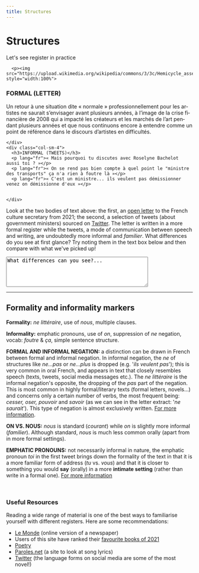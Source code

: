 ```yaml
---
title: Structures
---
```


<h1>Structures</h1>
<p>Let's see register in practice</p>

<div class="row">
    <div class="col-sm-4">
      
      
      <p><img src="https://upload.wikimedia.org/wikipedia/commons/3/3c/Hemicycle_assemblee_nationale.JPG" style="width:100%">

</p>
    </div>
    <div class="col-sm-4">
      <h3>FORMAL (LETTER)</h3>
      <p lang="fr">Un retour à une situation dite « normale » professionnellement pour les artistes ne saurait s’envisager avant plusieurs années, à l’image de la crise financière de 2008 qui a impacté les créateurs et les marchés de l’art pendant plusieurs années et que nous continuons encore à entendre comme un point de référence dans le discours d’artistes en difficultés.</p>
     
          
    </div>
    <div class="col-sm-4">
      <h3>INFORMAL (TWEETS)</h3>        
      <p lang="fr">« Mais pourquoi tu discutes avec Roselyne Bachelot aussi toi ? »</p>
      <p lang="fr">« On se rend pas bien compte à quel point le "ministre des transports" ça n'a rien à foutre là »</p>
      <p lang="fr">« C'est un ministre... ils veulent pas démissionner venez on démissionne d'eux »</p>
      
      
    </div>
  </div>
  
<p>Look at the two bodies of text above: the first, an <a href="https://www.lamaisondesartistes.fr/site/lettre-ouverte-a-la-ministre-de-la-culture/" target="_blank">open letter</a> to the French culture secretary from 2021; the second, a selection of tweets (about government ministers) sourced on <a href="https://twitter.com/?lang=fr" target="_blank">Twitter</a>. The letter is written in a more formal register while the tweets, a mode of communication between speech and writing, are undoubtedly more informal and <i>familier</i>. What differences do you see at first glance? Try noting them in the text box below and then compare with what we've picked up!</p>

<textarea name="text" cols="45" rows="5">
What differences can you see?...
</textarea>

<hr>

<h2>Formality and informality markers</h2>
<p><strong>Formality:</strong> <i>ne littéraire</i>, use of <i>nous</i>, multiple clauses. </p>
<p><strong>Informality:</strong> emphatic pronouns, use of <i>on</i>, suppression of <i>ne</i> negation, vocab: <i>foutre</i> & <i>ça</i>, simple sentence structure. </p>

<p><strong>FORMAL AND INFORMAL NEGATION:</strong> a distinction can be drawn in French between formal and informal negation. In informal negation, the <i>ne</i> of structures like <i>ne...pas</i> or <i>ne...plus</i> is dropped (e.g. '<i>ils veulent pas</i>'); this is very common in oral French, and appears in text that closely resembles speech (texts, tweets, social media messages etc.). The <i>ne littéraire</i> is the informal negation's opposite, the dropping of the <i>pas</i> part of the negation. This is most common in highly formal/literary texts (formal letters, novels...) and concerns only a certain number of verbs, the most frequent being: <i>cesser, oser, pouvoir</i> and <i>savoir</i> (as we can see in the letter extract: '<i>ne saurait</i>'). This type of negation is almost exclusively written. <a href="https://www.thoughtco.com/formal-french-negation-1368882" target="_blank">For more information</a>.</p>

<p><strong>ON VS. NOUS:</strong> <i>nous</i> is standard (<i>courant</i>) while <i>on</i> is slightly more informal (<i>familier</i>). Although standard, <i>nous</i> is much less common orally (apart from in more formal settings).</p>

<p><strong>EMPHATIC PRONOUNS:</strong> not necessarily informal in nature, the emphatic pronoun <i>toi</i> in the first tweet brings down the formality of the text in that it is a more familiar form of address (<i>tu</i> vs. <i>vous</i>) and that it is closer to something you would <strong>say</strong> (orally) in a more <strong>intimate setting</strong> (rather than write in a formal one). <a href="https://grammar.collinsdictionary.com/french-easy-learning/emphatic-pronouns" target="_blank">For more information</a></p>

<br>
<h3>Useful Resources</h3>
<p>Reading a wide range of material is one of the best ways to familiarise yourself with different registers. Here are some recommendations:</p>
<ul>
    <li><a href="https://www.lemonde.fr/" target="_blank">Le Monde</a> (online version of a newspaper)</li>
    <li>Users of this site have ranked their <a href="https://www.senscritique.com/top/resultats/Les_meilleurs_livres_de_2021/2925875" target="_blank">favourite books of 2021</a></li>
<li><a href="https://www.lesvoixdelapoesie.com/poemes" target="_blank">Poetry</a></li>
    <li><a href="https://www.paroles.net/dalida/paroles-j-attendrai" target="_blank">Paroles.net</a> (a site to look at song lyrics)</li>
    <li><a href="https://twitter.com/?lang=fr" target="_blank">Twitter</a> (the language forms on social media are some of the most novel!)</li>
    </ul>


